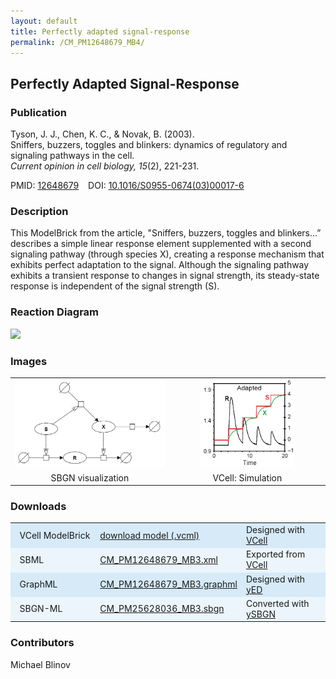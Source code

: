 ```yaml
---
layout: default
title: Perfectly adapted signal-response
permalink: /CM_PM12648679_MB4/
---
```


## Perfectly Adapted Signal-Response

### Publication

Tyson, J. J., Chen, K. C., & Novak, B. (2003). <br />
Sniffers, buzzers, toggles and blinkers: dynamics of regulatory and signaling pathways in the cell. <br />
<i>Current opinion in cell biology, 15</i>(2), 221-231.

PMID:  [12648679](https://www.ncbi.nlm.nih.gov/pubmed/12648679) &ensp; DOI: [10.1016/S0955-0674(03)00017-6](https://doi.org/10.1016/S0955-0674(03)00017-6)

### Description

This ModelBrick from the article, "Sniffers, buzzers, toggles and blinkers…” describes a simple linear response element supplemented with a second signaling pathway (through species X), creating a response mechanism that exhibits perfect adaptation to the signal. Although the signaling pathway exhibits a transient response to changes in signal strength, its steady-state response is independent of the signal strength (S).

### Reaction Diagram
<img src="https://vcellapi.cam.uchc.edu/biomodel/172896186/diagram" width="600"/>

### Images

 <table> 
 <td align="center" width="300"> <a href="http://modelbricks.org/images/SBGNfiles/PerfectlyAdaptedSBGN.PNG"><img src="/images/SBGNfiles/PerfectlyAdaptedSBGN.PNG" width="400"/></a></td>
 <td align="center" width="300"><a href="http://modelbricks.org/images/publications/PerfectlyAdaptedResponse.png"><img src="/images/publications/PerfectlyAdaptedResponse.png" width="150"/></a></td>
 <tr>
   <td align="center"> SBGN visualization</td>
  <td align="center"> VCell: Simulation</td>
 </tr>
 </table>
 
### Downloads

<center>
 <table width="100%">
  <td width="33%" bgcolor="#D6EAF8">&nbsp; VCell ModelBrick </td>
  <td width="33%" bgcolor="#D6EAF8"><a href="https://vcellapi.cam.uchc.edu/biomodel/172895742/biomodel.vcml" type="application/vcml+xml" download="VCBioModel_172895742.vcml">download model (.vcml)</a></td>
  <td width="33%" bgcolor="#D6EAF8"> Designed with <a href="http://vcell.org"> VCell</a></td>
  <tr>
   <td bgcolor="#EBF5FB">&nbsp; SBML </td>
   <td bgcolor="#EBF5FB"><a href="/modelbricks/SBGNexecutablefiles/CM_PM12648679_MB3.xml">CM_PM12648679_MB3.xml</a></td>
   <td bgcolor="#EBF5FB"> Exported from <a href="http://vcell.org"> VCell</a></td>
  </tr>
  <tr>
   <td bgcolor="#D6EAF8">&nbsp; GraphML </td>
   <td bgcolor="#D6EAF8"><a href="/modelbricks/SBGNexecutablefiles/CM_PM12648679_MB3.graphml">CM_PM12648679_MB3.graphml</a></td>
   <td bgcolor="#D6EAF8"> Designed with <a href="https://www.yworks.com/yed">yED</a></td>
  </tr>
  <tr>
   <td bgcolor="#EBF5FB">&nbsp; SBGN-ML </td>
   <td bgcolor="#EBF5FB"><a href="/modelbricks/SBGNexecutablefiles/CM_PM25628036_MB3.sbgn">CM_PM25628036_MB3.sbgn</a></td>
   <td bgcolor="#EBF5FB"> Converted with <a href="https://github.com/sbgn/ySBGN">ySBGN</a></td>
  </tr>
 </table>
</center>

### Contributors

Michael Blinov
